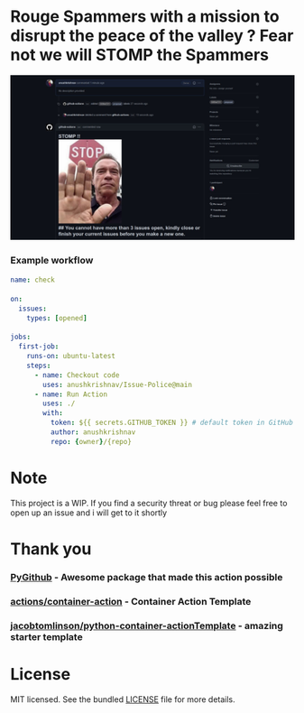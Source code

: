 # Rouge Spammers with a mission to disrupt the peace of the valley ? Fear not we will STOMP the Spammers

![](botinaction.jpeg)

### Example workflow

```yaml
name: check
 
on:
  issues:
    types: [opened]

jobs:
  first-job:
    runs-on: ubuntu-latest
    steps:
      - name: Checkout code
        uses: anushkrishnav/Issue-Police@main
      - name: Run Action
        uses: ./
        with:
          token: ${{ secrets.GITHUB_TOKEN }} # default token in GitHub Workflow
          author: anushkrishnav
          repo: {owner}/{repo}

```
# Note
This project is a WIP.
If you find a security threat or bug please feel free to open up an issue and i will get to it shortly
# Thank you 
### [PyGithub](https://github.com/PyGithub/PyGithub) - Awesome package that made this action possible <br>
### [actions/container-action](https://github.com/actions/container-action) - Container Action Template
### [jacobtomlinson/python-container-actionTemplate](https://github.com/jacobtomlinson/python-container-action) -  amazing starter template

# License
MIT licensed. See the bundled [LICENSE](LICENSE) file for more details.
